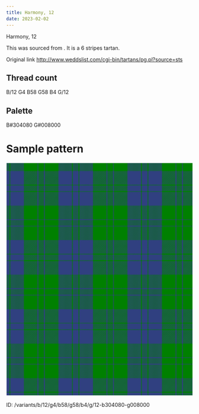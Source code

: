 ```yaml
---
title: Harmony, 12
date: 2023-02-02
---
```

Harmony, 12

This was sourced from <no value>.  It is a 6 stripes tartan.

Original link http://www.weddslist.com/cgi-bin/tartans/pg.pl?source=sts

## Thread count
B/12 G4 B58 G58 B4 G/12

## Palette
B#304080 G#008000

# Sample pattern

![Tartan detail](tartan.png "B/12 G4 B58 G58 B4 G/12 tartan")

ID: /variants/b/12/g4/b58/g58/b4/g/12-b304080-g008000
